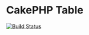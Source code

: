 # CakePHP Table

[![Build Status](https://travis-ci.org/LubosRemplik/CakePHP-Table.svg)](https://travis-ci.org/LubosRemplik/CakePHP-Table)
